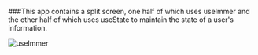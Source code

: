 ###This app contains a split screen, one half of which uses useImmer and the other half of which uses useState to maintain the state of a user's information.

![useImmer](https://user-images.githubusercontent.com/54572908/175287756-50b50fd6-fc4f-4ece-8efb-5d3eab8e4f2e.png)
